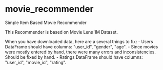 # movie_recommender
Simple Item Based Movie Recommender 


This Recommender is based on Movie Lens 1M Dataset. 

When you have downloaded data, here are a several things to fix: 
        - Users DataFrame should have columns: "user_id", "gender", "age".
        - Since movies were mostly entered by hand, there were many errors and inconsistencies. Should be fixed by hand.
        - Ratings DataFrame should have columns: "user_id", "movie_id", "rating".
        

